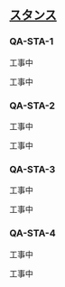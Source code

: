 ## [スタンス](80207)

### QA-STA-1
工事中

工事中

### QA-STA-2
工事中

工事中

### QA-STA-3
工事中

工事中

### QA-STA-4
工事中

工事中
